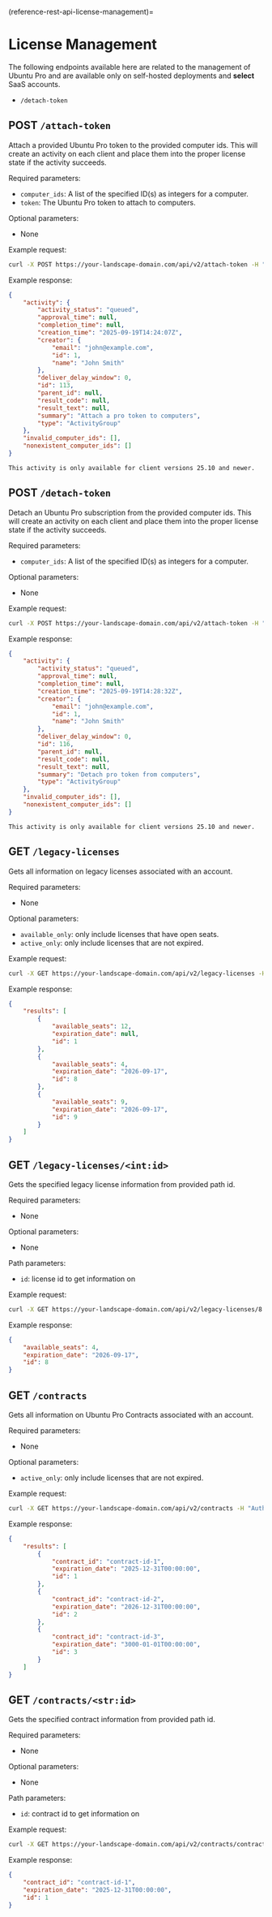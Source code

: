 (reference-rest-api-license-management)=
# License Management

The following endpoints available here are related to the management of Ubuntu Pro and are available only on self-hosted deployments and **select** SaaS accounts.

- `/detach-token`

## POST `/attach-token`

Attach a provided Ubuntu Pro token to the provided computer ids. This will create an activity on each client and place them into the proper license state if the activity succeeds.

Required parameters:

- `computer_ids`: A list of the specified ID(s) as integers for a computer.
- `token`: The Ubuntu Pro token to attach to computers.

Optional parameters:

- None

Example request:

```bash
curl -X POST https://your-landscape-domain.com/api/v2/attach-token -H "Authorization: Bearer $JWT" -d '{"computer_ids": [1, 2], "token": "<ubuntu-pro-token>"}'
```

Example response:
```json
{
    "activity": {
        "activity_status": "queued",
        "approval_time": null,
        "completion_time": null,
        "creation_time": "2025-09-19T14:24:07Z",
        "creator": {
            "email": "john@example.com",
            "id": 1,
            "name": "John Smith"
        },
        "deliver_delay_window": 0,
        "id": 113,
        "parent_id": null,
        "result_code": null,
        "result_text": null,
        "summary": "Attach a pro token to computers",
        "type": "ActivityGroup"
    },
    "invalid_computer_ids": [],
    "nonexistent_computer_ids": []
}
```

```{note}
This activity is only available for client versions 25.10 and newer.
```

## POST `/detach-token`

Detach an Ubuntu Pro subscription from the provided computer ids. This will create an activity on each client and place them into the proper license state if the activity succeeds.

Required parameters:

- `computer_ids`: A list of the specified ID(s) as integers for a computer.

Optional parameters:

- None

Example request:

```bash
curl -X POST https://your-landscape-domain.com/api/v2/attach-token -H "Authorization: Bearer $JWT" -d '{"computer_ids": [1, 2]}'
```

Example response:

```json
{
    "activity": {
        "activity_status": "queued",
        "approval_time": null,
        "completion_time": null,
        "creation_time": "2025-09-19T14:28:32Z",
        "creator": {
            "email": "john@example.com",
            "id": 1,
            "name": "John Smith"
        },
        "deliver_delay_window": 0,
        "id": 116,
        "parent_id": null,
        "result_code": null,
        "result_text": null,
        "summary": "Detach pro token from computers",
        "type": "ActivityGroup"
    },
    "invalid_computer_ids": [],
    "nonexistent_computer_ids": []
}
```

```{note}
This activity is only available for client versions 25.10 and newer.
```

## GET `/legacy-licenses`

Gets all information on legacy licenses associated with an account.

Required parameters:

- None

Optional parameters:

- `available_only`: only include licenses that have open seats.
- `active_only`: only include licenses that are not expired.

Example request:

```bash
curl -X GET https://your-landscape-domain.com/api/v2/legacy-licenses -H "Authorization: Bearer $JWT"
```

Example response:

```json
{
    "results": [
        {
            "available_seats": 12,
            "expiration_date": null,
            "id": 1
        },
        {
            "available_seats": 4,
            "expiration_date": "2026-09-17",
            "id": 8
        },
        {
            "available_seats": 9,
            "expiration_date": "2026-09-17",
            "id": 9
        }
    ]
}
```

## GET `/legacy-licenses/<int:id>`

Gets the specified legacy license information from provided path id.

Required parameters:

- None

Optional parameters:

- None

Path parameters:

- `id`: license id to get information on

Example request:

```bash
curl -X GET https://your-landscape-domain.com/api/v2/legacy-licenses/8 -H "Authorization: Bearer $JWT"
```

Example response:

```json
{
    "available_seats": 4,
    "expiration_date": "2026-09-17",
    "id": 8
}
```

## GET `/contracts`

Gets all information on Ubuntu Pro Contracts associated with an account.

Required parameters:

- None

Optional parameters:

- `active_only`: only include licenses that are not expired.

Example request:

```bash
curl -X GET https://your-landscape-domain.com/api/v2/contracts -H "Authorization: Bearer $JWT"
```

Example response:

```json
{
    "results": [
        {
            "contract_id": "contract-id-1",
            "expiration_date": "2025-12-31T00:00:00",
            "id": 1
        },
        {
            "contract_id": "contract-id-2",
            "expiration_date": "2026-12-31T00:00:00",
            "id": 2
        },
        {
            "contract_id": "contract-id-3",
            "expiration_date": "3000-01-01T00:00:00",
            "id": 3
        }
    ]
}
```

## GET `/contracts/<str:id>`

Gets the specified contract information from provided path id.

Required parameters:

- None

Optional parameters:

- None

Path parameters:

- `id`: contract id to get information on

Example request:

```bash
curl -X GET https://your-landscape-domain.com/api/v2/contracts/contract-id-1 -H "Authorization: Bearer $JWT"
```

Example response:

```json
{
    "contract_id": "contract-id-1",
    "expiration_date": "2025-12-31T00:00:00",
    "id": 1
}
```
